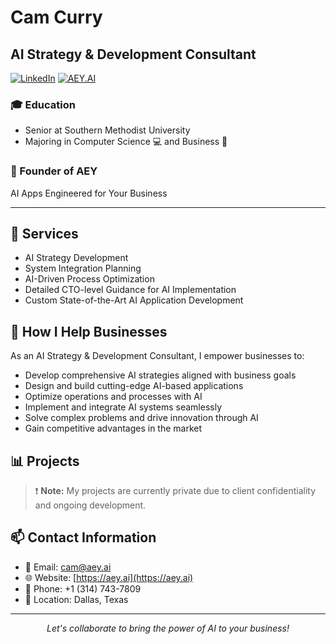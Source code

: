 # Cam Curry

## AI Strategy & Development Consultant

[![LinkedIn](https://img.shields.io/badge/LinkedIn-Connect-blue?style=for-the-badge&logo=linkedin)](https://www.linkedin.com/in/cameron-curry-b35b98260/)
[![AEY.AI](https://aey.ai/opengraph-image.png)](https://aey.ai)

### 🎓 Education
- Senior at Southern Methodist University
- Majoring in Computer Science 💻 and Business 💼

### 🚀 Founder of AEY
AI Apps Engineered for Your Business

---

## 🔧 Services

- AI Strategy Development
- System Integration Planning
- AI-Driven Process Optimization
- Detailed CTO-level Guidance for AI Implementation
- Custom State-of-the-Art AI Application Development

## 🚀 How I Help Businesses

As an AI Strategy & Development Consultant, I empower businesses to:

- Develop comprehensive AI strategies aligned with business goals
- Design and build cutting-edge AI-based applications
- Optimize operations and processes with AI
- Implement and integrate AI systems seamlessly
- Solve complex problems and drive innovation through AI
- Gain competitive advantages in the market

## 📊 Projects

> ❗ **Note:** My projects are currently private due to client confidentiality and ongoing development.

## 📫 Contact Information

- 📧 Email: [cam@aey.ai](mailto:cam@aey.ai)
- 🌐 Website: [https://aey.ai](https://aey.ai)
- 📱 Phone: +1 (314) 743-7809
- 📍 Location: Dallas, Texas

---

<p align="center">
  <i>Let's collaborate to bring the power of AI to your business!</i>
</p>
